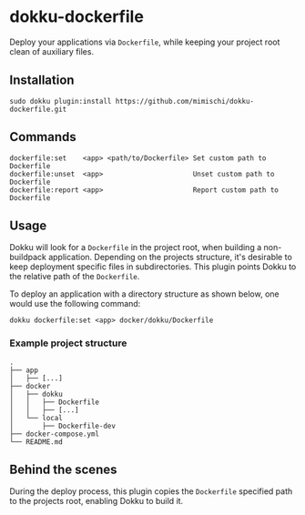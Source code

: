 # dokku-dockerfile

Deploy your applications via `Dockerfile`, while keeping your project root clean of auxiliary files.

## Installation

```
sudo dokku plugin:install https://github.com/mimischi/dokku-dockerfile.git
```

## Commands

```
dockerfile:set    <app> <path/to/Dockerfile> Set custom path to Dockerfile
dockerfile:unset  <app>                      Unset custom path to Dockerfile
dockerfile:report <app>                      Report custom path to Dockerfile
```

## Usage

Dokku will look for a `Dockerfile` in the project root, when building a
non-buildpack application. Depending on the projects structure, it's desirable
to keep deployment specific files in subdirectories. This plugin points Dokku
to the relative path of the `Dockerfile`.

To deploy an application with a directory structure as shown below, one would
use the following command:

```
dokku dockerfile:set <app> docker/dokku/Dockerfile
```

### Example project structure
```
.
├── app
│   ├── [...]
├── docker
│   ├── dokku
│   │   ├── Dockerfile
│   │   ├── [...]
│   └── local
│       ├── Dockerfile-dev
├── docker-compose.yml
└── README.md
```

## Behind the scenes

During the deploy process, this plugin copies the `Dockerfile` specified path to
the projects root, enabling Dokku to build it.
